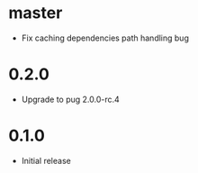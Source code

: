 # master

* Fix caching dependencies path handling bug

# 0.2.0

* Upgrade to pug 2.0.0-rc.4

# 0.1.0

* Initial release
